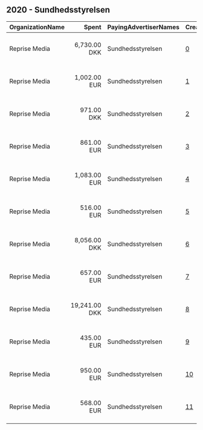 ## 2020 - Sundhedsstyrelsen 
|OrganizationName|Spent|PayingAdvertiserNames|CreativeUrls|Impressions|Genders|AgeBrackets|CountryCodes|BillingAddresses|CandidateBallotInformation|
|:---|---:|:---|:---|---:|:---|:---|:---|:---|:---|
|Reprise Media|6,730.00 DKK|Sundhedsstyrelsen|[0](https://www.snap.com/political-ads/asset/aaaa20a9bb31e98054e74d11b5a23adc0a9db27f72a60c7ad06471a1514cc39a?mediaType=mp4)|459,970||14-19|denmark|"Skt. Petri Passage 52 ,København K,1165,DK"||
|Reprise Media|1,002.00 EUR|Sundhedsstyrelsen|[1](https://www.snap.com/political-ads/asset/92e9d532856371011a23f1d74fa433dfe9472e91e9fef0c3fcb57de25b90cbad?mediaType=mp4)|714,927|FEMALE|16-19|denmark|"Skt. Petri Passage 52 ,København K,1165,DK"||
|Reprise Media|971.00 DKK|Sundhedsstyrelsen|[2](https://www.snap.com/political-ads/asset/7034fb4db885aa178e336c5d7a8fdf90a8b9c06a8977f6ce4de1076c915a23d2?mediaType=mp4)|95,745||14-19|denmark|"Skt. Petri Passage 52 ,København K,1165,DK"||
|Reprise Media|861.00 EUR|Sundhedsstyrelsen|[3](https://www.snap.com/political-ads/asset/92e9d532856371011a23f1d74fa433dfe9472e91e9fef0c3fcb57de25b90cbad?mediaType=mp4)|648,695|MALE|16-19|denmark|"Skt. Petri Passage 52 ,København K,1165,DK"||
|Reprise Media|1,083.00 EUR|Sundhedsstyrelsen|[4](https://www.snap.com/political-ads/asset/92e9d532856371011a23f1d74fa433dfe9472e91e9fef0c3fcb57de25b90cbad?mediaType=mp4)|597,228|FEMALE|20-24|denmark|"Skt. Petri Passage 52 ,København K,1165,DK"||
|Reprise Media|516.00 EUR|Sundhedsstyrelsen|[5](https://www.snap.com/political-ads/asset/76de19bfe2401c8a7ae2b2c38bd98bda1903349341f465876eebb6c59960363f?mediaType=mp4)|294,340|FEMALE|16-19|denmark|"Skt. Petri Passage 52 ,København K,1165,DK"||
|Reprise Media|8,056.00 DKK|Sundhedsstyrelsen|[6](https://www.snap.com/political-ads/asset/7034fb4db885aa178e336c5d7a8fdf90a8b9c06a8977f6ce4de1076c915a23d2?mediaType=mp4)|592,321||14-19|denmark|"Skt. Petri Passage 52 ,København K,1165,DK"||
|Reprise Media|657.00 EUR|Sundhedsstyrelsen|[7](https://www.snap.com/political-ads/asset/76de19bfe2401c8a7ae2b2c38bd98bda1903349341f465876eebb6c59960363f?mediaType=mp4)|547,188|MALE|16-19|denmark|"Skt. Petri Passage 52 ,København K,1165,DK"||
|Reprise Media|19,241.00 DKK|Sundhedsstyrelsen|[8](https://www.snap.com/political-ads/asset/590b4470562ba9ccf71e6c2630e15c4c2e4b4d02a617dac5360d7b5c5d68e154?mediaType=mp4)|1,777,227||14-19|denmark|"Skt. Petri Passage 52 ,København K,1165,DK"||
|Reprise Media|435.00 EUR|Sundhedsstyrelsen|[9](https://www.snap.com/political-ads/asset/76de19bfe2401c8a7ae2b2c38bd98bda1903349341f465876eebb6c59960363f?mediaType=mp4)|190,974|FEMALE|20-24|denmark|"Skt. Petri Passage 52 ,København K,1165,DK"||
|Reprise Media|950.00 EUR|Sundhedsstyrelsen|[10](https://www.snap.com/political-ads/asset/92e9d532856371011a23f1d74fa433dfe9472e91e9fef0c3fcb57de25b90cbad?mediaType=mp4)|528,911|MALE|20-24|denmark|"Skt. Petri Passage 52 ,København K,1165,DK"||
|Reprise Media|568.00 EUR|Sundhedsstyrelsen|[11](https://www.snap.com/political-ads/asset/76de19bfe2401c8a7ae2b2c38bd98bda1903349341f465876eebb6c59960363f?mediaType=mp4)|285,368|MALE|20-24|denmark|"Skt. Petri Passage 52 ,København K,1165,DK"||
